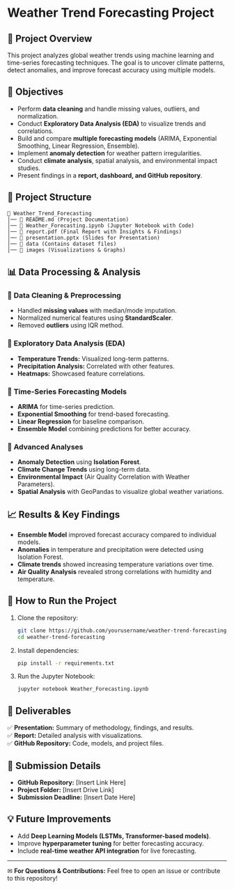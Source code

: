 # Weather Trend Forecasting Project

## 📌 **Project Overview**
This project analyzes global weather trends using machine learning and time-series forecasting techniques. The goal is to uncover climate patterns, detect anomalies, and improve forecast accuracy using multiple models.

## 🎯 **Objectives**
- Perform **data cleaning** and handle missing values, outliers, and normalization.
- Conduct **Exploratory Data Analysis (EDA)** to visualize trends and correlations.
- Build and compare **multiple forecasting models** (ARIMA, Exponential Smoothing, Linear Regression, Ensemble).
- Implement **anomaly detection** for weather pattern irregularities.
- Conduct **climate analysis**, spatial analysis, and environmental impact studies.
- Present findings in a **report, dashboard, and GitHub repository**.

## 📂 **Project Structure**
```
📁 Weather_Trend_Forecasting
│── 📄 README.md (Project Documentation)
│── 📄 Weather_Forecasting.ipynb (Jupyter Notebook with Code)
│── 📄 report.pdf (Final Report with Insights & Findings)
│── 📄 presentation.pptx (Slides for Presentation)
│── 📁 data (Contains dataset files)
│── 📁 images (Visualizations & Graphs)
```

## 📊 **Data Processing & Analysis**
### 🔹 **Data Cleaning & Preprocessing**
- Handled **missing values** with median/mode imputation.
- Normalized numerical features using **StandardScaler**.
- Removed **outliers** using IQR method.

### 🔹 **Exploratory Data Analysis (EDA)**
- **Temperature Trends:** Visualized long-term patterns.
- **Precipitation Analysis:** Correlated with other features.
- **Heatmaps:** Showcased feature correlations.

### 🔹 **Time-Series Forecasting Models**
- **ARIMA** for time-series prediction.
- **Exponential Smoothing** for trend-based forecasting.
- **Linear Regression** for baseline comparison.
- **Ensemble Model** combining predictions for better accuracy.

### 🔹 **Advanced Analyses**
- **Anomaly Detection** using **Isolation Forest**.
- **Climate Change Trends** using long-term data.
- **Environmental Impact** (Air Quality Correlation with Weather Parameters).
- **Spatial Analysis** with GeoPandas to visualize global weather variations.

## 📈 **Results & Key Findings**
- **Ensemble Model** improved forecast accuracy compared to individual models.
- **Anomalies** in temperature and precipitation were detected using Isolation Forest.
- **Climate trends** showed increasing temperature variations over time.
- **Air Quality Analysis** revealed strong correlations with humidity and temperature.

## 🚀 **How to Run the Project**
1. Clone the repository:
   ```bash
   git clone https://github.com/yourusername/weather-trend-forecasting.git
   cd weather-trend-forecasting
   ```
2. Install dependencies:
   ```bash
   pip install -r requirements.txt
   ```
3. Run the Jupyter Notebook:
   ```bash
   jupyter notebook Weather_Forecasting.ipynb
   ```

## 📜 **Deliverables**
✅ **Presentation:** Summary of methodology, findings, and results.  
✅ **Report:** Detailed analysis with visualizations.  
✅ **GitHub Repository:** Code, models, and project files.  

## 🔗 **Submission Details**
- **GitHub Repository:** [Insert Link Here]
- **Project Folder:** [Insert Drive Link]
- **Submission Deadline:** [Insert Date Here]

## 💡 **Future Improvements**
- Add **Deep Learning Models (LSTMs, Transformer-based models)**.
- Improve **hyperparameter tuning** for better forecasting accuracy.
- Include **real-time weather API integration** for live forecasting.

---
✉ **For Questions & Contributions:** Feel free to open an issue or contribute to this repository!

